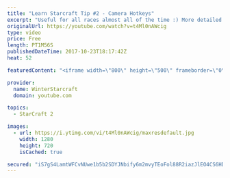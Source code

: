 ```yaml
---
title: "Learn Starcraft Tip #2 - Camera Hotkeys"
excerpt: "Useful for all races almost all of the time :) More detailed guides/tutorials under the learn to play starcraft playlist."
originalUrl: https://youtube.com/watch?v=t4Ml0nAWcig
type: video
price: Free
length: PT1M56S
publishedDateTime: 2017-10-23T18:17:42Z
heat: 52

featuredContent: "<iframe width=\"800\" height=\"500\" frameborder=\"0\" src=\"https://www.youtube.com/embed/t4Ml0nAWcig\" allow=\"accelerometer; autoplay; encrypted-media; gyroscope; picture-in-picture\" allowfullscreen></iframe>"

provider:
  name: WinterStarcraft
  domain: youtube.com

topics:
  - StarCraft 2

images:
  - url: https://i.ytimg.com/vi/t4Ml0nAWcig/maxresdefault.jpg
    width: 1280
    height: 720
    isCached: true

secured: "iS7gS4LamtWFCvNUwe1b5b2SDYJNbify6m2mvyTEoFol88R2iazJlEO4CS6HDgMWYcW7ouqEr3GW9nRDTXDmMwOKP5axsfjNoXml35YLUSpGJEUrllMZvwUKlaNuJj9098H0755wuwYqmPvirpZz3AzpwESjFMF4sZ1M4UIOP9gl+OLQRLSCeiB65C0b6xYd9C0GRFLxeGIKVDkD6sPmgavgrxxcM/ZPj9Iz1CwYEM2ksO0qj+3xJOHSq6ESER2WQBRJ1PQOQJD+TZvoziP2WRxXSwcFT7sIf8VX/OlYf+tkgMGO9tq8sIxMmHPDzK6v5IfAfBp10HDDiRRZbn+NMe7J9/6etmloIIq80PZeQLprgIXU8G8hccI2WDg8obuWRYr/sDZ9oCXrhao9WTusFKkrDAclCYUeySvz/iC0rvk=;XNvgU2UAh2ZzNAagNC6zFA=="
---
```


